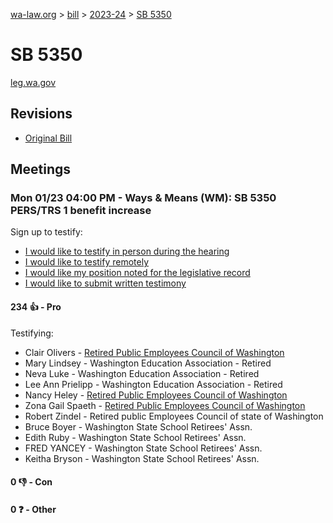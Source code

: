 [wa-law.org](/) > [bill](/bill/) > [2023-24](/bill/2023-24/) > [SB 5350](/bill/2023-24/sb/5350/)

# SB 5350
[leg.wa.gov](https://app.leg.wa.gov/billsummary?BillNumber=5350&Year=2023&Initiative=false)

## Revisions
* [Original Bill](1/)

## Meetings
### Mon 01/23 04:00 PM - Ways & Means (WM): SB 5350 PERS/TRS 1 benefit increase
Sign up to testify:
* [I would like to testify in person during the hearing](https://app.leg.wa.gov/csi/Testifier/Add?chamber=House&mId=30451&aId=149803&caId=20523&tId=1)
* [I would like to testify remotely](https://app.leg.wa.gov/csi/Testifier/Add?chamber=House&mId=30451&aId=149803&caId=20523&tId=2)
* [I would like my position noted for the legislative record](https://app.leg.wa.gov/csi/Testifier/Add?chamber=House&mId=30451&aId=149803&caId=20523&tId=3)
* [I would like to submit written testimony](https://app.leg.wa.gov/csi/Testifier/Add?chamber=House&mId=30451&aId=149803&caId=20523&tId=4)

#### 234 👍 - Pro
Testifying:
* Clair Olivers - [Retired Public Employees Council of Washington](/org/retired_public_employees_council_of_washington/)
* Mary Lindsey - Washington Education Association - Retired
* Neva Luke - Washington Education Association - Retired
* Lee Ann Prielipp - Washington Education Association - Retired
* Nancy Heley - [Retired Public Employees Council of Washington](/org/retired_public_employees_council_of_washington/)
* Zona Gail Spaeth - [Retired Public Employees Council of Washington](/org/retired_public_employees_council_of_washington/)
* Robert Zindel - Retired public Employees Council of state of Washington
* Bruce Boyer - Washington State School Retirees' Assn.
* Edith Ruby - Washington State School Retirees' Assn.
* FRED YANCEY - Washington State School Retirees' Assn.
* Keitha Bryson - Washington State School Retirees' Assn.

#### 0 👎 - Con

#### 0 ❓ - Other
